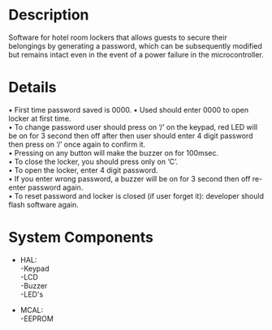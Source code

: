 # Description
 Software for hotel room lockers that allows guests to secure their belongings by generating a password, which can be subsequently modified but remains intact even in the event of a power failure in the microcontroller.

# Details

• First time password saved is 0000.
• Used should enter 0000 to open locker at first time.  
• To change password user should press on ‘/’ on the keypad, red LED will be on for 3 second then off after then user should enter 4 digit password then press on ‘/’ once again to confirm it.  
• Pressing on any button will make the buzzer on for 100msec.  
• To close the locker, you should press only on ‘C’.  
• To open the locker, enter 4 digit password.  
• If you enter wrong password, a buzzer will be on for 3 second then off re-enter password again.  
• To reset password and locker is closed (if user forget it): developer should flash software again.  

# System Components
* HAL:  
-Keypad  
-LCD  
-Buzzer  
-LED's  

* MCAL:  
-EEPROM  

   


